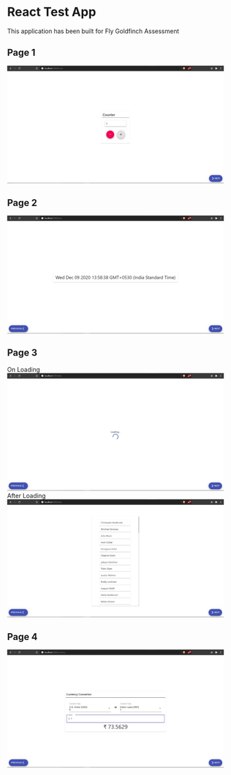 # React Test App
This application has been built for Fly Goldfinch Assessment

## Page 1
![](images/Page1.jpg)
## Page 2
![](images/Page2.jpg)
## Page 3
On Loading
![](images/Page3_1.jpg)
After Loading
![](images/Page3_2.jpg)
## Page 4
![](images/Page4.jpg)
